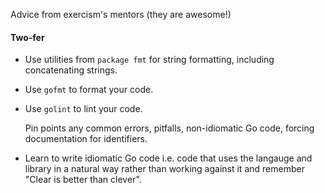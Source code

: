 Advice from exercism's mentors (they are awesome!)

#### Two-fer

* Use utilities from `package fmt` for string formatting, including concatenating strings.

* Use `gofmt` to format your code.

* Use `golint` to lint your code.  
 
  Pin points any common errors, pitfalls, non-idiomatic Go code, forcing documentation for identifiers.

* Learn to write idiomatic Go code i.e. code that uses the langauge and library in a natural way rather than working against it and remember "Clear is better than clever".
